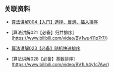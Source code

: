 ## 关联资料

- [算法讲解004【入门】选择、冒泡、插入排序](https://www.bilibili.com/video/BV12P41147to/)
- [算法讲解021【必备】归并排序] (https://www.bilibili.com/video/BV1wu411p7r7/)

- [算法讲解023【必备】随机快速排序](https://www.bilibili.com/video/BV1cc411F7Y6/)
- [算法讲解028【必备】基数排序] (https://www.bilibili.com/video/BV1Lh4y1c7Aw/)